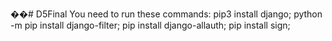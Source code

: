 ��#   D 5 F i n a l 
 You need to run these commands: pip3 install django; python -m pip install django-filter; pip install django-allauth; pip install sign;
 
